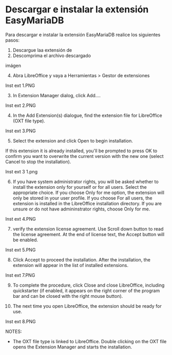 # Descargar e instalar la extensión EasyMariaDB

Para descargar e instalar la extensión EasyMariaDB realice los siguientes pasos:

1. Descargue laa extensión de 
2. Descomprima el archivo descargado

imágen

4. Abra LibreOffice y vaya a Herramientas > Gestor de extensiones

Inst ext 1.PNG


3. In Extension Manager dialog, click Add....

Inst ext 2.PNG


4. In the Add Extension(s) dialogue, find the extension file for LibreOffice (OXT file type).

Inst ext 3.PNG


5. Select the extension and click Open to begin installation.

If this extension it is already installed, you'll be prompted to press OK to confirm you want to overwrite the current version with the new one (select Cancel to stop the installation).

Inst ext 3 1.png


6. If you have system administrator rights, you will be asked whether to install the extension only for yourself or for all users. Select the appropriate choice. If you choose Only for me option, the extension will only be stored in your user profile. If you choose For all users, the extension is installed in the LibreOffice installation directory. If you are unsure or do not have admininstrator rights, choose Only for me.

Inst ext 4.PNG


7. verify the extension license agreement. Use Scroll down button to read the license agreement. At the end of license text, the Accept button will be enabled.

Inst ext 5.PNG


8. Click Accept to proceed the installation. After the installation, the extension will appear in the list of installed extensions.

Inst ext 7.PNG


9. To complete the procedure, click Close and close LibreOffice, including quickstarter (if enabled, it appears on the right corner of the program bar and can be closed with the right mouse button).


10. The next time you open LibreOffice, the extension should be ready for use.

Inst ext 8.PNG


NOTES:

- The OXT file type is linked to LibreOffice. Double clicking on the OXT file opens the Extension Manager and starts the installation.

